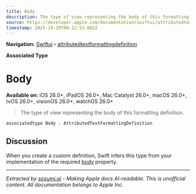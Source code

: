 ```yaml
---
title: Body
description: The type of view representing the body of this formatting definition.
source: https://developer.apple.com/documentation/swiftui/attributedtextformattingdefinition/body-swift.associatedtype
timestamp: 2025-10-29T00:12:53.602Z
---
```


**Navigation:** [Swiftui](/documentation/swiftui) › [attributedtextformattingdefinition](/documentation/swiftui/attributedtextformattingdefinition)

**Associated Type**

# Body

**Available on:** iOS 26.0+, iPadOS 26.0+, Mac Catalyst 26.0+, macOS 26.0+, tvOS 26.0+, visionOS 26.0+, watchOS 26.0+

> The type of view representing the body of this formatting definition.

```swift
associatedtype Body : AttributedTextFormattingDefinition
```

## Discussion

When you create a custom definition, Swift infers this type from your implementation of the required [body](/documentation/swiftui/attributedtextformattingdefinition/body-1b01t) property.

---

*Extracted by [sosumi.ai](https://sosumi.ai) - Making Apple docs AI-readable.*
*This is unofficial content. All documentation belongs to Apple Inc.*
